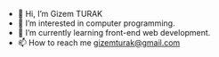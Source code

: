 - 👋 Hi, I’m Gizem TURAK
- 👀 I’m interested in computer programming.
- 🌱 I’m currently learning front-end web development.
- 📫 How to reach me gizemturak@gmail.com

